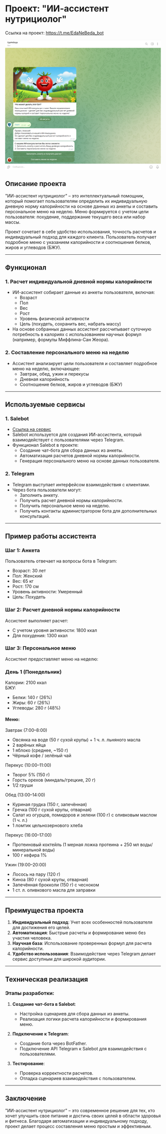 
# Проект: "ИИ-ассистент нутрициолог"

Ссылка на проект: https://t.me/EdaNeBeda_bot

![Иллюстрация к проекту](https://github.com/A1936/AI_Nutritionist/blob/main/frame1.png?raw=true)

## Описание проекта
"ИИ-ассистент нутрициолог" – это интеллектуальный помощник, который помогает пользователям определить их индивидуальную дневную норму калорийности на основе данных из анкеты и составить персональное меню на неделю. Меню формируется с учетом цели пользователя: похудение, поддержание текущего веса или набор массы.  

Проект сочетает в себе удобство использования, точность расчетов и индивидуальный подход для каждого клиента. Пользователь получает подробное меню с указанием калорийности и соотношения белков, жиров и углеводов (БЖУ).

---

## Функционал

### 1. Расчет индивидуальной дневной нормы калорийности  
- ИИ-ассистент собирает данные из анкеты пользователя, включая:
  - Возраст  
  - Пол  
  - Вес  
  - Рост  
  - Уровень физической активности  
  - Цель (похудеть, сохранить вес, набрать массу)  
- На основе собранных данных ассистент рассчитывает суточную потребность в калориях с использованием научных формул (например, формулы Миффлина-Сан Жеора).  

### 2. Составление персонального меню на неделю  
- Ассистент анализирует цели пользователя и составляет подробное меню на неделю, включающее:  
  - Завтрак, обед, ужин и перекусы  
  - Дневная калорийность  
  - Соотношение белков, жиров и углеводов (БЖУ)  

---

## Используемые сервисы

### 1. **Salebot**  
- [Ссылка на сервис](https://salebot.pro)  
- Salebot используется для создания ИИ-ассистента, который взаимодействует с пользователями через Telegram.  
- Функционал Salebot в проекте:  
  - Создание чат-бота для сбора данных из анкеты.  
  - Автоматизация расчетов дневной нормы калорийности.  
  - Генерация персонального меню на основе данных пользователя.  
  
### 2. **Telegram**  
- Telegram выступает интерфейсом взаимодействия с клиентами.  
- Через бота пользователи могут:  
  - Заполнить анкету.  
  - Получить расчет дневной нормы калорийности.  
  - Получить персональное меню на неделю.  
  - Получить контакты администратором бота для дополнительных консультаций.  

---

## Пример работы ассистента

### Шаг 1: Анкета  
Пользователь отвечает на вопросы бота в Telegram:  
- Возраст: 30 лет  
- Пол: Женский  
- Вес: 65 кг  
- Рост: 170 см  
- Уровень активности: Умеренный  
- Цель: Похудеть  

### Шаг 2: Расчет дневной нормы калорийности  
Ассистент выполняет расчет:  
- С учетом уровня активности: 1800 ккал  
- Для похудения: 1300 ккал  

### Шаг 3: Персональное меню  
Ассистент предоставляет меню на неделю:  

### День 1 (Понедельник)  
Калории: 2100 ккал  
БЖУ:  
- Белки: 140 г (26%)  
- Жиры: 60 г (26%)  
- Углеводы: 280 г (48%)  

#### Меню:  
Завтрак (7:00–8:00)  
- Овсянка на воде (50 г сухой крупы) + 1 ч. л. льняного масла  
- 2 варёных яйца  
- 1 яблоко (среднее, ~150 г)  
- Чёрный кофе / зелёный чай  

Перекус (10:00–11:00)  
- Творог 5% (150 г)  
- Горсть орехов (миндаль/грецкие, 20 г)  
- 1/2 груши  

Обед (13:00–14:00)  
- Куриная грудка (150 г, запечённая)  
- Гречка (100 г сухой крупы, отварная)  
- Салат из огурцов, помидоров и зелени (100 г) с оливковым маслом (1 ч. л.)  
- 1 ломтик цельнозернового хлеба  

Перекус (16:00–17:00)  
- Протеиновый коктейль (1 мерная ложка протеина + 250 мл воды/минеральной воды)  
- 100 г кефира 1%  

Ужин (19:00–20:00)  
- Лосось на пару (120 г)  
- Киноа (80 г сухой крупы, отварная)  
- Запечённая брокколи (150 г) с чесноком  
- 1 ст. л. оливкового масла для заправки  

---

## Преимущества проекта

1. **Индивидуальный подход**: Учет всех особенностей пользователя для достижения его целей.  
2. **Автоматизация**: Быстрые расчеты и формирование меню без участия человека.  
3. **Научная база**: Использование проверенных формул для расчета калорийности.  
4. **Удобство использования**: Взаимодействие через Telegram делает сервис доступным для широкой аудитории.  

---

## Техническая реализация

### Этапы разработки:  
1. **Создание чат-бота в Salebot**:  
   - Настройка сценариев для сбора данных из анкеты.  
   - Реализация логики расчета калорийности и формирования меню.  

2. **Подключение к Telegram**:  
   - Создание бота через BotFather.  
   - Подключение API Telegram к Salebot для взаимодействия с пользователями.  

3. **Тестирование**:  
   - Проверка корректности расчетов.  
   - Отладка сценариев взаимодействия с пользователем.  

---

## Заключение

"ИИ-ассистент нутрициолог" – это современное решение для тех, кто хочет улучшить свое питание и достичь своих целей в области здоровья и фитнеса. Благодаря автоматизации и индивидуальному подходу, проект делает процесс составления меню простым и эффективным.  

